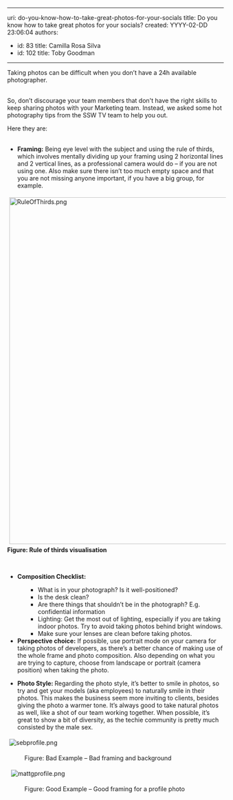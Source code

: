 

---
uri: do-you-know-how-to-take-great-photos-for-your-socials
title: Do you know how to take great photos for your socials?
created: YYYY-02-DD 23:06:04
authors:
  - id: 83
    title: Camilla Rosa Silva
  - id: 102
    title: Toby Goodman
---




<span class='intro'> ​Taking photos can be difficult when you don’t have a 24h available photographer.&#160;<div><br></div><div>So,&#160;don’t&#160;discourage your team members&#160;that don't have the right skills to keep sharing photos with your Marketing team. Instead, we asked some hot photography tips from the SSW TV team to help you out.<br></div> </span>

<p></p><div>Here they are&#58;<br></div><div><br></div><ul><li>​​​​​<strong>Framing&#58;</strong> Being eye level with the subject and using the rule of thirds, which involves mentally dividing up your framing using 2 horizontal lines and 2 vertical lines, as a professional camera would do – if you are not using one. Also make sure there isn’t too much empty space and that you are not missing anyone important, if you have a big group, for example.&#160;</li></ul><dl class="ssw15-rteElement-ImageArea"><img src="/SiteAssets/know-how-to-take-great-photos-for-your-socials/RuleOfThirds.png" alt="RuleOfThirds.png" style="margin&#58;5px;width&#58;808px;" /><span style="font-weight&#58;bold;">Figure&#58; </span><span style="font-weight&#58;bold;">Rule of thirds visualisation</span></dl><p>&#160;<br></p><ul><li><strong>​​Composition Checklist&#58;</strong><br></li><ul><ul><li>What is in your photograph? Is it well-positioned?</li><li>Is the desk clean?</li><li>Are there things that shouldn’t be in the photograph? E.g. confidential information<br></li><li>Lighting&#58; Get the most out of lighting, especially if you are taking indoor photos. Try to avoid taking photos behind bright windows.</li><li>Make sure your lenses are clean before taking photos.<br></li></ul></ul><li><strong>​​Perspective choice&#58;</strong> If possible, use portrait mode on your camera for taking photos of developers, as there’s a better chance of making use of the whole frame and photo composition. Also depending on what you are trying to capture, choose from landscape or portrait (camera position) when taking the photo.<br></li></ul><p></p><p></p><ul><li><strong>Photo Style&#58; </strong>Regarding the photo style, it’s better to smile in photos, so try and get your models (aka employees) to naturally smile in their photos. This makes the business seem more inviting to clients, besides giving the photo a warmer tone. It’s always good to take natural photos as well, like a shot of our team working together. When possible, it’s great to show a bit of diversity, as the techie community is pretty much consisted by the male sex.<br></li></ul><dl class="ssw15-rteElement-ImageArea"><img src="/SiteAssets/know-how-to-take-great-photos-for-your-socials/sebprofile.png" alt="sebprofile.png" style="margin&#58;5px;" /></dl><div><dd class="ssw15-rteElement-FigureBad">Figure&#58; Bad Example – Bad framing and background</dd><dl class="ssw15-rteElement-ImageArea">&#160;<img src="/SiteAssets/know-how-to-take-great-photos-for-your-socials/mattgprofile.png" alt="mattgprofile.png" style="margin&#58;5px;" /></dl><dd class="ssw15-rteElement-FigureGood">Figure&#58; Good Example – Good framing for a profile​ photo<br></dd></div>


